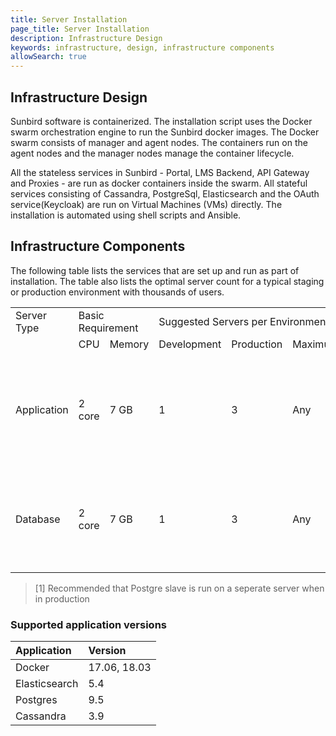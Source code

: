 ```yaml
---
title: Server Installation
page_title: Server Installation
description: Infrastructure Design
keywords: infrastructure, design, infrastructure components
allowSearch: true
---
```

 
## Infrastructure Design

Sunbird software is containerized. The installation script uses the Docker swarm orchestration engine to run the Sunbird docker images. The Docker swarm consists of manager and agent nodes. The containers run on the agent nodes and the manager nodes manage the container lifecycle.

All the stateless services in Sunbird - Portal, LMS Backend, API Gateway and Proxies - are run as docker containers inside the swarm. All stateful services consisting of Cassandra, PostgreSql, Elasticsearch and the OAuth service(Keycloak) are run on Virtual Machines (VMs) directly. The installation is automated using shell scripts and Ansible.

## Infrastructure Components

The following table lists the services that are set up and run as part of installation. The table also lists the optimal server count for a typical staging or production environment with thousands of users.

<table>
<tr><td>Server Type</td><td colspan = 2>Basic Requirement</td><td colspan = 3>Suggested Servers per Environment</td><td>Services </td>
</tr>
<tr><td></td><td>CPU</td> <td>Memory</td><td>Development</td><td>Production </td><td>Maximum</td><td></td>
</tr>
<tr><td rowspan=4> Application</td><td rowspan=4>2 core</td><td rowspan=4>7 GB</td><td rowspan=4>1</td><td rowspan=4>3</td><td rowspan=4>Any</td><td> Docker Swarn Manager</td>
<tr><td>Docker Swarn Agent</td></tr>
<tr><td>Keycloak</td></tr> 
<tr><td>Badgr</td></tr>
<tr><td rowspan=4> Database</td><td rowspan=4>2 core</td><td rowspan=4>7 GB</td><td rowspan=4>1</td><td rowspan=4>3</td><td rowspan=4>Any</td><td>Elastic Search </td>
</tr>
<tr><td>Postgre Master </td></tr>
<tr><td>Postgre Slave<sup>[1]</sup></td></tr> 
<tr><td>Cassandra</td></tr> 
<tr>
</table> 

> [1] Recommended that Postgre slave is run on a seperate server when in production

### Supported application versions

  | Application |Version|
  |:-----      |:--------|
  |Docker | 17.06, 18.03|
  |Elasticsearch        | 5.4 |
  |Postgres | 9.5 |
  |Cassandra            | 3.9 |
